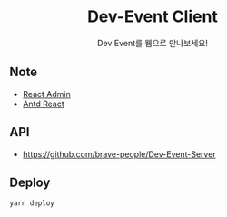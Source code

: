 <div align=center>

# Dev-Event Client

Dev Event를 웹으로 만나보세요!

</div>

## Note

- [React Admin](https://marmelab.com/react-admin/)
- [Antd React](https://ant.design/components/)

## API

- https://github.com/brave-people/Dev-Event-Server

## Deploy

```
yarn deploy
```